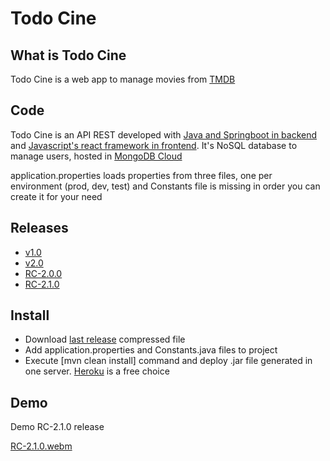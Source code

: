 # Todo Cine

## What is Todo Cine

Todo Cine is a web app to manage movies from [TMDB](https://www.themoviedb.org/) 

## Code

Todo Cine is an API REST developed with [Java and Springboot in backend](https://github.com/abeltran10/todocine_backend) and [Javascript's react framework in frontend](https://github.com/abeltran10/todo_cine_frontend). It's NoSQL database to manage users, hosted in [MongoDB Cloud](https://cloud.mongodb.com/)


application.properties loads properties from three files, one per environment (prod, dev, test) and Constants file is missing in order you can create it for your need

## Releases

- [v1.0](https://github.com/abeltran10/todocine_backend/releases/tag/v1.0)
- [v2.0](https://github.com/abeltran10/todocine_backend/releases/tag/v2.0)
- [RC-2.0.0](https://github.com/abeltran10/todocine_backend/releases/tag/RC-2.0.0)
- [RC-2.1.0](https://github.com/abeltran10/todocine_backend/releases/tag/RC-2.1.0)

## Install

- Download [last release](https://github.com/abeltran10/todocine_backend/releases/tag/RC-2.1.0) compressed file 
- Add application.properties and Constants.java files to project
- Execute [mvn clean install] command and deploy .jar file generated in one server. [Heroku](https://heroku.com) is a free choice

## Demo

Demo RC-2.1.0 release

[RC-2.1.0.webm](https://github.com/abeltran10/todocine_backend/assets/44783052/51f1907b-da17-4123-86ae-9afb5457edf2)









